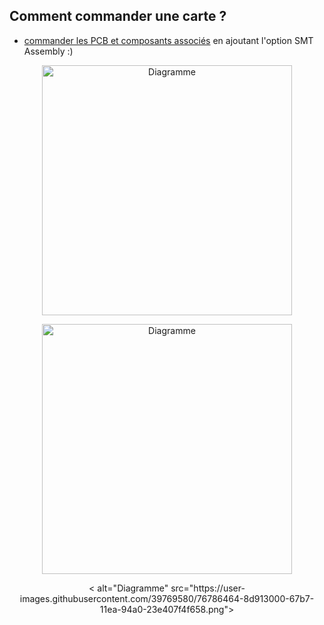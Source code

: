 ## Comment commander une carte ? 

- <a href="https://jlcpcb.com/quote#/?orderType=1" target="_blank">commander les PCB et composants associés</a> en ajoutant l'option SMT Assembly :)



<p align="center"> <img width="400" alt="Diagramme" src="https://user-images.githubusercontent.com/39769580/76786392-74887f00-67b7-11ea-8003-cebbc745f507.jpg"> </p>

<p align="center"> <img width="400" alt="Diagramme" src="https://user-images.githubusercontent.com/39769580/76786421-7fdbaa80-67b7-11ea-9753-f196ac8acc1b.jpg"> </p>

<p align="center"> < alt="Diagramme" src="https://user-images.githubusercontent.com/39769580/76786464-8d913000-67b7-11ea-94a0-23e407f4f658.png"> </p>

